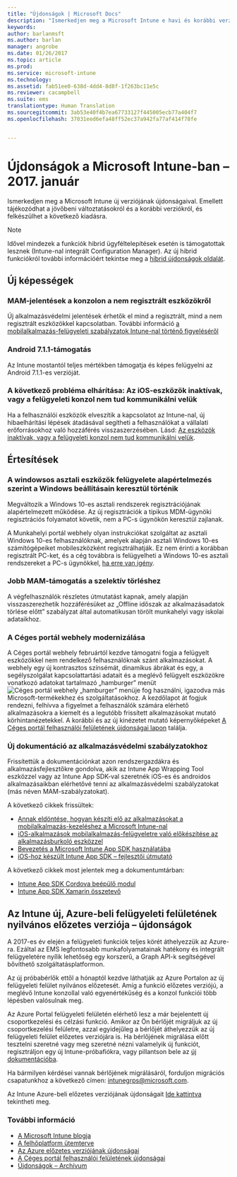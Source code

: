 ```yaml
---
title: "Újdonságok | Microsoft Docs"
description: "Ismerkedjen meg a Microsoft Intune e havi és korábbi verzióinak újdonságaival"
keywords: 
author: barlanmsft
ms.author: barlan
manager: angrobe
ms.date: 01/26/2017
ms.topic: article
ms.prod: 
ms.service: microsoft-intune
ms.technology: 
ms.assetid: fab51ee0-638d-4dd4-8d8f-1f263bc11e5c
ms.reviewer: cacampbell
ms.suite: ems
translationtype: Human Translation
ms.sourcegitcommit: 3ab53e40f4b7ea67733127f445005ecb77a404f7
ms.openlocfilehash: 37031eed6efa48ff52ec37a942fa77af414f78fe


---
```

# <a name="whats-new-in-microsoft-intune---january-2017"></a>Újdonságok a Microsoft Intune-ban – 2017. január
Ismerkedjen meg a Microsoft Intune új verziójának újdonságaival. Emellett tájékozódhat a jövőbeni változtatásokról és a korábbi verziókról, és felkészülhet a következő kiadásra.

> [!Note]
> Idővel mindezek a funkciók hibrid ügyféltelepítések esetén is támogatottak lesznek (Intune-nal integrált Configuration Manager). Az új hibrid funkciókról további információért tekintse meg a [hibrid újdonságok oldalát](https://docs.microsoft.com/sccm/mdm/understand/whats-new-in-hybrid-mobile-device-management).

## <a name="new-capabilities"></a>Új képességek

<!--### Actions for non-compliance <!--730266
_Actions for non-compliance_ is a new feature of compliance policies that lets you take action on devices that are out of compliance. You can specify single or multiple actions and specify the time period at which those actions must occur. For example, you can notify users of non-compliant devices immediately after the devices become non-compliant through email, or you can block non-compliant devices from accessing corporate resources after a 3-day grace period via Conditional Access.-->

### <a name="in-console-reports-for-mam-without-enrollment---677961--"></a>MAM-jelentések a konzolon a nem regisztrált eszközökről <!--677961-->
Új alkalmazásvédelmi jelentések érhetők el mind a regisztrált, mind a nem regisztrált eszközökkel kapcsolatban. További információ [a mobilalkalmazás-felügyeleti szabályzatok Intune-nal történő figyeléséről](https://docs.microsoft.com/intune/deploy-use/monitor-mobile-app-management-policies-with-microsoft-intune)

<!--### Conditional access for MAM with SharePoint Online <!--679339
You can block apps that are not supported by Intune mobile app management (MAM) policies from accessing SharePoint Online.  You can get started using Intune mobile app management in the Azure portal. Look for the __Conditional Access__ section in the __Settings__ blade which will include the option for SharePoint Online. This feature will ship separately from the rest of the service release. <!--Find out more about this new feature [here](https://docs.microsoft.com/intune/deploy-use/mam-ca-for-sharepoint-online).-->

### <a name="android-711-support---694397--"></a>Android 7.1.1-támogatás <!--694397-->
Az Intune mostantól teljes mértékben támogatja és képes felügyelni az Android 7.1.1-es verzióját.

### <a name="resolve-issue-where-ios-devices-are-inactive-or-the-admin-console-cannot-communicate-with-them---unknown--"></a>A következő probléma elhárítása: Az iOS-eszközök inaktívak, vagy a felügyeleti konzol nem tud kommunikálni velük <!--unknown-->
Ha a felhasználói eszközök elveszítik a kapcsolatot az Intune-nal, új hibaelhárítási lépések átadásával segítheti a felhasználókat a vállalati erőforrásokhoz való hozzáférés visszaszerzésében. Lásd: [Az eszközök inaktívak, vagy a felügyeleti konzol nem tud kommunikálni velük](/intune/troubleshoot/troubleshoot-device-enrollment-in-intune#devices-are-inactive-or-the-admin-console-cannot-communicate-with-them).

## <a name="notices"></a>Értesítések

### <a name="defaulting-to-managing-windows-desktop-devices-through-windows-settings---663050--"></a>A windowsos asztali eszközök felügyelete alapértelmezés szerint a Windows beállításain keresztül történik <!--663050-->
Megváltozik a Windows 10-es asztali rendszerek regisztrációjának alapértelmezett működése. Az új regisztrációk a tipikus MDM-ügynöki regisztrációs folyamatot követik, nem a PC-s ügynökön keresztül zajlanak.

A Munkahelyi portál webhely olyan instrukciókat szolgáltat az asztali Windows 10-es felhasználóknak, amelyek alapján asztali Windows 10-es számítógépeiket mobileszközként regisztrálhatják. Ez nem érinti a korábban regisztrált PC-ket, és a cég továbbra is felügyelheti a Windows 10-es asztali rendszereket a PC-s ügynökkel, [ha erre van igény](https://docs.microsoft.com/intune/deploy-use/set-up-windows-device-management-with-microsoft-intune).

<!--### Company Portal for iOS links open inside the app <!--665954
Links inside of the Company Portal app for iOS, including those to documentation and apps, will open directly in the Company Portal app using an in-app view of Safari. This update will ship separately from the service update in January.-->

### <a name="improving-mobile-app-management-support-for-selective-wipe---581242--"></a>Jobb MAM-támogatás a szelektív törléshez <!--581242-->
A végfelhasználók részletes útmutatást kapnak, amely alapján visszaszerezhetik hozzáférésüket az „Offline időszak az alkalmazásadatok törlése előtt” szabályzat által automatikusan törölt munkahelyi vagy iskolai adataikhoz.<!--, or the removal of the Intune Company Portal on Android.-->

### <a name="modernizing-the-company-portal-website---753980--"></a>A Céges portál webhely modernizálása <!--753980-->
A Céges portál webhely februártól kezdve támogatni fogja a felügyelt eszközökkel nem rendelkező felhasználóknak szánt alkalmazásokat. A webhely egy új kontrasztos színsémát, dinamikus ábrákat és egy, a segélyszolgálat kapcsolattartási adatait és a meglévő felügyelt eszközökre vonatkozó adatokat tartalmazó „hamburger” menüt ![Céges portál webhely „hamburger” menüje](../media/CP_hamburger_menu.png) fog használni, igazodva más Microsoft-termékekhez és szolgáltatásokhoz. A kezdőlapot át fogjuk rendezni, felhívva a figyelmet a felhasználók számára elérhető alkalmazásokra a kiemelt és a legutóbb frissített alkalmazásokat mutató körhintanézetekkel. A korábbi és az új kinézetet mutató képernyőképeket [A Céges portál felhasználói felületének újdonságai lapon](https://docs.microsoft.com/intune/whats-new/whats-new-in-intune-app-ui#January_2017) találja.

### <a name="new-documentation-for-app-protection-policies---583398--"></a>Új dokumentáció az alkalmazásvédelmi szabályzatokhoz <!--583398-->
Frissítettük a dokumentációnkat azon rendszergazdákra és alkalmazásfejlesztőkre gondolva, akik az Intune App Wrapping Tool eszközzel vagy az Intune App SDK-val szeretnék iOS-es és androidos alkalmazásaikban elérhetővé tenni az alkalmazásvédelmi szabályzatokat (más néven MAM-szabályzatokat).

A következő cikkek frissültek:

* [Annak eldöntése, hogyan készíti elő az alkalmazásokat a mobilalkalmazás-kezeléshez a Microsoft Intune-nal](https://docs.microsoft.com/intune/deploy-use/decide-how-to-prepare-apps-for-mobile-application-management-with-microsoft-intune)
* [iOS-alkalmazások mobilalkalmazás-felügyeletre való előkészítése az alkalmazásburkoló eszközzel](https://docs.microsoft.com/intune/deploy-use/prepare-ios-apps-for-mobile-application-management-with-the-microsoft-intune-app-wrapping-tool)
* [Bevezetés a Microsoft Intune App SDK használatába](https://docs.microsoft.com/intune/develop/intune-app-sdk-get-started)
* [iOS-hoz készült Intune App SDK – fejlesztői útmutató](https://docs.microsoft.com/intune/develop/intune-app-sdk-ios)

A következő cikkek most jelentek meg a dokumentumtárban:

* [Intune App SDK Cordova beépülő modul](https://docs.microsoft.com/intune/develop/intune-app-sdk-cordova)
* [Intune App SDK Xamarin összetevő](https://docs.microsoft.com/intune/develop/intune-app-sdk-xamarin)

<!--### Progress bar when launching the Company Portal on iOS <!--665978
The Company Portal for iOS is introducing a progress bar on the launch screen to provide the user with information about the loading processes that occur. There will be a phased rollout of the progress bar to replace the spinner. This means that some of your users will see the new progress bar while others will continue to see the spinner.-->

## <a name="whats-new-in-the-public-preview-of-the-intune-admin-experience-on-azure---736542--"></a>Az Intune új, Azure-beli felügyeleti felületének nyilvános előzetes verziója – újdonságok<!--736542-->

A 2017-es év elején a felügyeleti funkciók teljes körét áthelyezzük az Azure-ra. Ezáltal az EMS legfontosabb munkafolyamatainak hatékony és integrált felügyeletére nyílik lehetőség egy korszerű, a Graph API-k segítségével bővíthető szolgáltatásplatformon.

Az új próbabérlők ettől a hónaptól kezdve láthatják az Azure Portalon az új felügyeleti felület nyilvános előzetesét. Amíg a funkció előzetes verziójú, a meglévő Intune konzollal való egyenértékűség és a konzol funkciói több lépésben valósulnak meg.

Az Azure Portal felügyeleti felületén elérhető lesz a már bejelentett új csoportkezelési és célzási funkció. Amikor az Ön bérlőjét migráljuk az új csoportkezelési felületre, azzal egyidejűleg a bérlőjét áthelyezzük az új felügyeleti felület előzetes verziójára is. Ha bérlőjének migrálása előtt tesztelni szeretné vagy meg szeretné nézni valamelyik új funkciót, regisztráljon egy új Intune-próbafiókra, vagy pillantson bele az [új dokumentációba](https://docs.microsoft.com/intune-azure/introduction/what-is-microsoft-intune).

Ha bármilyen kérdései vannak bérlőjének migrálásáról, forduljon migrációs csapatunkhoz a következő címen: [intunegrps@microsoft.com](mailto:intunegrps@microsoft.com).

Az Intune Azure-beli előzetes verziójának újdonságait [Ide kattintva](https://docs.microsoft.com/intune-azure/introduction/whats-new) tekintheti meg.

### <a name="see-also"></a>További információ
* [A Microsoft Intune blogja](http://go.microsoft.com/fwlink/?LinkID=273882)
* [A felhőplatform ütemterve](http://www.microsoft.com/en-us/server-cloud/roadmap/Indevelopment.aspx?TabIndex=0&dropValue=Intune)
* [Az Azure előzetes verziójának újdonságai](https://docs.microsoft.com/intune-azure/introduction/whats-new)
* [A Céges portál felhasználói felületének újdonságai](https://docs.microsoft.com/intune/whats-new/whats-new-in-company-portal-ui)
* [Újdonságok – Archívum](whats-new-archive.md)



<!--HONumber=Jan17_HO4-->


